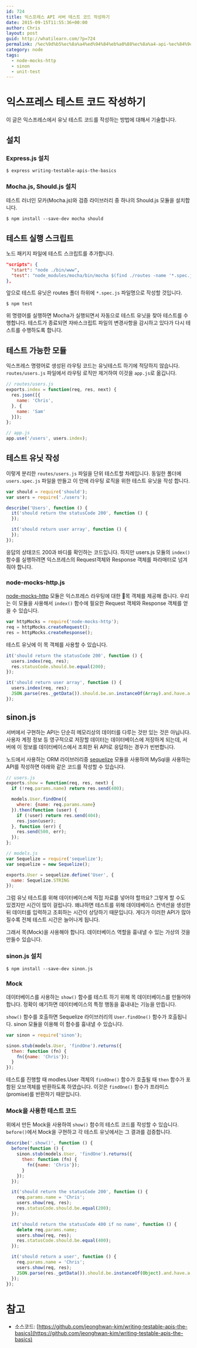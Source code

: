 ```yaml
---
id: 724
title: 익스프레스 API 서버 테스트 코드 작성하기
date: 2015-09-15T11:55:36+00:00
author: Chris
layout: post
guid: http://whatilearn.com/?p=724
permalink: /%ec%9d%b5%ec%8a%a4%ed%94%84%eb%a0%88%ec%8a%a4-api-%ec%84%9c%eb%b2%84-%ed%85%8c%ec%8a%a4%ed%8a%b8-%ec%bd%94%eb%93%9c-%ec%9e%91%ec%84%b1%ed%95%98%ea%b8%b0/
category: node
tags:
  - node-mocks-http
  - sinon
  - unit-test
---
```

# 익스프레스 테스트 코드 작성하기

이 글은 익스프레스에서 유닛 테스트 코드를 작성하는 방법에 대해서 기술합니다.

## 설치

### Express.js 설치

```
$ express writing-testable-apis-the-basics
```

### Mocha.js, Should.js 설치

테스트 러너인 모카(Mocha.js)와 검증 라이브러리 중 하나의 Should.js 모듈을 설치합니다.

```
$ npm install --save-dev mocha should
```

## 테스트 실행 스크립트

노드 패키지 파일에 테스트 스크립트를 추가합니다.

```json
"scripts": {
  "start": "node ./bin/www",
  "test": "node_modules/mocha/bin/mocha $(find ./routes -name '*.spec.js') --recursive -w"
},
```

앞으로 테스트 유닛은 routes 폴더 하위에 `*.spec.js`  파일명으로 작성할 것입니다.

```
$ npm test
```

위 명령어를 실행하면 Mocha가 실행되면서 자동으로 테스트 유닛을 찾아 테스트를 수행합니다.
테스트가 종료되면 자바스크립트 파일의 변경사항을 감시하고 있다가 다시 테스트를 수행하도록 합니다.

## 테스트 가능한 모듈

익스프레스 명령어로 생성된 라우팅 코드는 유닛테스트 하기에 적당하지 않습니다.
`routes/users.js` 파일에서 라우팅 로직만 제거하여 이것을 `app.js`로 옮깁니다.

```javascript
// routes/users.js
exports.index = function(req, res, next) {
  res.json([{
    name: 'Chris',
  }, {
    name: 'Sam'
  }]);
};
```

```javascript
// app.js
app.use('/users', users.index);
```

## 테스트 유닛 작성

이렇게 분리한 `routes/users.js` 파일을 단위 테스트할 차례입니다.
동일한 폴더에 `users.spec.js` 파일을 만들고 이 안에 라우팅 로직을 위한 테스트 유닛을
작성 합니다.

```javascript
var should = require('should');
var users = require('./users');

describe('Users', function () {
  it('should return the statusCode 200', function () {
  });

  it('should return user array', function () {
  });
});
```

응답의 상태코드 200과 바디를 확인하는 코드입니다. 하지만 users.js 모듈의 `index()` 함수를
실행하려면 익스프레스의 Request객체와 Response 객체를 파라매터로 넘겨줘야 합니다.

### node-mocks-http.js

[node-mocks-http](https://github.com/howardabrams/node-mocks-http) 모듈은 익스프레스 라우팅에 대한 목 객체를 제공해 줍니다. 우리는 이 모듈을 사용해서 `index()` 함수에 필요한
Request 객체와 Response 객체를 얻을 수 있습니다.

```javascript
var httpMocks = require('node-mocks-http');
req = httpMocks.createRequest();
res = httpMocks.createResponse();
```

테스트 유닛에 이 목 객체를 사용할 수 있습니다.

```javascript
it('should return the statusCode 200', function () {
  users.index(req, res);
  res.statusCode.should.be.equal(200);
});

it('should return user array', function () {
  users.index(req, res);
  JSON.parse(res._getData()).should.be.an.instanceOf(Array).and.have.a.lengthOf(2);
});
```

## sinon.js

서버에서 구현하는 API는 단순히 메모리상의 데이터를 다루는 것만 있는 것은 아닙니다.
사용자 계정 정보 등 영구적으로 저장할 데이터는 데이터베이스에 저장하게 되는데,
서버에 이 정보를 데이터베이스에서 조회한 뒤 API로 응답하는 경우가 빈번합니다.

노드에서 사용하는 ORM 라이브러리중 [sequelize]() 모듈을 사용하여 MySql을 사용하는
API를 작성하면 아래와 같은 코드를 작성할 수 있습니다.

```javascript
// users.js
exports.show = function(req, res, next) {
  if (!req.params.name) return res.send(400);

  models.User.findOne({
    where: {name: req.params.name}
  }).then(function (user) {
    if (!user) return res.send(404);
    res.json(user);
  }, function (err) {
    res.send(500, err);
  });
};
```

```javascript
// models.js
var Sequelize = require('sequelize');
var sequelize = new Sequelize();

exports.User = sequelize.define('User', {
  name: Sequelize.STRING
});
```


그럼 유닛 테스트를 위해 데이터베이스에 직접 자료를 넣어야 할까요?
그렇게 할 수도 있겠지만 시간이 많이 걸립니다. 왜냐하면 테스트를 위해 데이테베이스 컨넥션을 생성한 뒤
데이터를 입력하고 조회하는 시간이 상당하기 때문입니다. 게다가 이러한 API가 많아질수록 전체 테스트 시간은
늘어나게 됩니다.

그래서 목(Mock)을 사용해야 합니다. 데이터베이스 역할을 흉내낼 수 있는 가상의 것을 만들수 있습니다.

### sinon.js 설치

```
$ npm install --save-dev sinon.js
```

### Mock

데이터베이스를 사용하는 `show()` 함수를 테스트 하기 위해 목 데이터베이스를 만들어야 합니다.
정확이 얘기하면 데이터베이스의 특정 행동을 흉내내는 기능을 만듭니다.

`show()` 함수를 호출하면 Sequelize 라이브러리의 `User.findOne()` 함수가 호출됩니다.
sinon 모듈을 이용해 이 함수를 흉내낼 수 있습니다.

```javascript
var sinon = require('sinon');

sinon.stub(models.User, 'findOne').returns({
  then: function (fn) {
    fn({name: 'Chris'});
  }
});
```

테스트를 진행할 때 modles.User 객체의 `findOne()` 함수가 호출될 때 `then` 함수가 포함된
오브객체를 반환하도록 하였습니다. 이것은 `findOne()` 함수가 프라미스(promise)를 반환하기 때문입니다.

### Mock을 사용한 테스트 코드

위에서 만든 Mock을 사용하여 `show()` 함수의 테스트 코드를 작성할 수 있습니다.
`before()`에서 Mock을 구현하고 각 테스트 유닛에서는 그 결과를 검증합니다.

```javascript
describe('.show()', function () {
  before(function () {
    sinon.stub(models.User, 'findOne').returns({
      then: function (fn) {
        fn({name: 'Chris'});
      }
    });
  });

  it('should return the statusCode 200', function () {
    req.params.name = 'Chris';
    users.show(req, res);
    res.statusCode.should.be.equal(200);
  });

  it('should return the statusCode 400 if no name', function () {
    delete req.params.name;
    users.show(req, res);
    res.statusCode.should.be.equal(400);
  });

  it('should return a user', function () {
    req.params.name = 'Chris';
    users.show(req, res);
    JSON.parse(res._getData()).should.be.instanceOf(Object).and.have.a.property('name');
  });
});
```


# 참고

* 소스코드: [https://github.com/jeonghwan-kim/writing-testable-apis-the-basics](https://github.com/jeonghwan-kim/writing-testable-apis-the-basics)